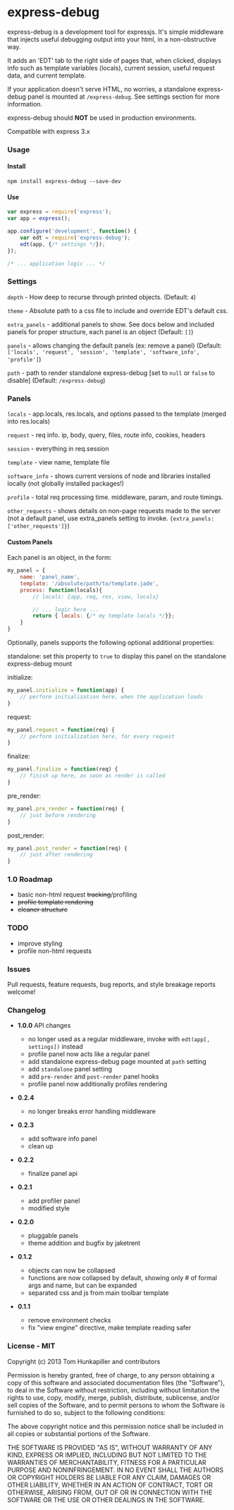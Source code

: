 # express-debug
express-debug is a development tool for expressjs. It's simple middleware that
injects useful debugging output into your html, in a non-obstructive way.

It adds an 'EDT' tab to the right side of pages that, when clicked, displays info
such as template variables (locals), current session, useful request data, and
current template.

If your application doesn't serve HTML, no worries, a standalone express-debug
panel is mounted at `/express-debug`. See settings section for more information.

express-debug should **NOT** be used in production environments.

Compatible with express 3.x


### Usage

#### Install
`npm install express-debug --save-dev`

#### Use
```js
var express = require('express');
var app = express();

app.configure('development', function() {
    var edt = require('express-debug');
    edt(app, {/* settings */});
});

/* ... application logic ... */
```


### Settings

`depth` - How deep to recurse through printed objects.
(Default: `4`)

`theme` - Absolute path to a css file to include and override EDT's default css.

`extra_panels` - additional panels to show. See docs below and included panels for proper structure, each panel is an object
(Default: `[]`)

`panels` - allows changing the default panels (ex: remove a panel)
(Default: `['locals', 'request', 'session', 'template', 'software_info', 'profile']`)

`path` - path to render standalone express-debug \[set to `null` or `false` to disable\]
(Default: `/express-debug`)

### Panels

`locals` - app.locals, res.locals, and options passed to the template (merged into res.locals)

`request` - req info. ip, body, query, files, route info, cookies, headers

`session` - everything in req.session

`template` - view name, template file

`software_info` - shows current versions of node and libraries installed locally (not globally installed packages!)

`profile` - total req processing time. middleware, param, and route timings.

`other_requests` - shows details on non-page requests made to the server (not a default panel, use extra_panels setting to invoke. `{extra_panels: ['other_requests']}`)


#### Custom Panels
Each panel is an object, in the form:

```js
my_panel = {
    name: 'panel_name',
    template: '/absolute/path/to/template.jade',
    process: function(locals){
        // locals: {app, req, res, view, locals}

        // ... logic here ...
        return { locals: {/* my template locals */}};
    }
}
```
Optionally, panels supports the following optional additional properties:

standalone: set this property to `true` to display this panel on the standalone express-debug mount

initialize:
```js
my_panel.initialize = function(app) {
    // perform initialization here, when the application loads
}
```

request:
```js
my_panel.request = function(req) {
    // perform initialization here, for every request
}
```

finalize:
```js
my_panel.finalize = function(req) {
    // finish up here, as soon as render is called
}
```

pre_render:
```js
my_panel.pre_render = function(req) {
    // just before rendering
}

```
post_render:
```js
my_panel.post_render = function(req) {
    // just after rendering
}
```

### 1.0 Roadmap
* basic non-html request ~~tracking~~/profiling
* ~~profile template rendering~~
* ~~cleaner structure~~


### TODO
* improve styling
* profile non-html requests


### Issues
Pull requests, feature requests, bug reports, and style breakage reports welcome!


### Changelog

* **1.0.0** API changes
  * no longer used as a regular middleware, invoke with `edt(app[, settings])` instead
  * profile panel now acts like a regular panel
  * add standalone express-debug page mounted at `path` setting
  * add `standalone` panel setting
  * add `pre-render` and `post-render` panel hooks
  * profile panel now additionally profiles rendering


* **0.2.4**
  * no longer breaks error handling middleware


* **0.2.3**
  * add software info panel
  * clean up


* **0.2.2**
  * finalize panel api


* **0.2.1**
  * add profiler panel
  * modified style


* **0.2.0**
  * pluggable panels
  * theme addition and bugfix by jaketrent


* **0.1.2**
  * objects can now be collapsed
  * functions are now collapsed by default, showing only # of formal args and name, but can be expanded
  * separated css and js from main toolbar template


* **0.1.1**
  * remove environment checks
  * fix "view engine" directive, make template reading safer


### License - MIT
Copyright (c) 2013 Tom Hunkapiller and contributors

Permission is hereby granted, free of charge, to any person obtaining a copy of
this software and associated documentation files (the "Software"), to deal in
the Software without restriction, including without limitation the rights to
use, copy, modify, merge, publish, distribute, sublicense, and/or sell copies
of the Software, and to permit persons to whom the Software is furnished to do
so, subject to the following conditions:

The above copyright notice and this permission notice shall be included in all
copies or substantial portions of the Software.

THE SOFTWARE IS PROVIDED "AS IS", WITHOUT WARRANTY OF ANY KIND, EXPRESS OR
IMPLIED, INCLUDING BUT NOT LIMITED TO THE WARRANTIES OF MERCHANTABILITY,
FITNESS FOR A PARTICULAR PURPOSE AND NONINFRINGEMENT. IN NO EVENT SHALL THE
AUTHORS OR COPYRIGHT HOLDERS BE LIABLE FOR ANY CLAIM, DAMAGES OR OTHER LIABILITY,
WHETHER IN AN ACTION OF CONTRACT, TORT OR OTHERWISE, ARISING FROM, OUT OF OR IN
CONNECTION WITH THE SOFTWARE OR THE USE OR OTHER DEALINGS IN THE SOFTWARE.
